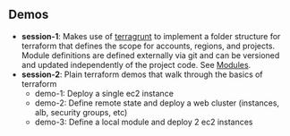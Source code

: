 ## Demos

- **session-1**: Makes use of [terragrunt](https://terragrunt.gruntwork.io/) to implement a folder structure for terraform that defines the scope for accounts, regions, and projects. Module definitions are defined externally via git and can be versioned and updated independently of the project code. See [Modules](https://github.com/orion-ej/modules-demo).
- **session-2**: Plain terraform demos that walk through the basics of terraform
  - demo-1: Deploy a single ec2 instance
  - demo-2: Define remote state and deploy a web cluster (instances, alb, security groups, etc)
  - demo-3: Define a local module and deploy 2 ec2 instances
